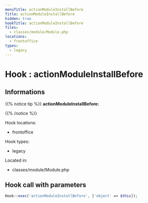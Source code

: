 ```yaml
---
menuTitle: actionModuleInstallBefore
Title: actionModuleInstallBefore
hidden: true
hookTitle: actionModuleInstallBefore
files:
  - classes/module/Module.php
locations:
  - frontoffice
types:
  - legacy
---
```


# Hook : actionModuleInstallBefore

## Informations

{{% notice tip %}}
**actionModuleInstallBefore:** 


{{% /notice %}}

Hook locations: 
  - frontoffice

Hook types: 
  - legacy

Located in: 
  - classes/module/Module.php

## Hook call with parameters

```php
Hook::exec('actionModuleInstallBefore', ['object' => $this]);
```